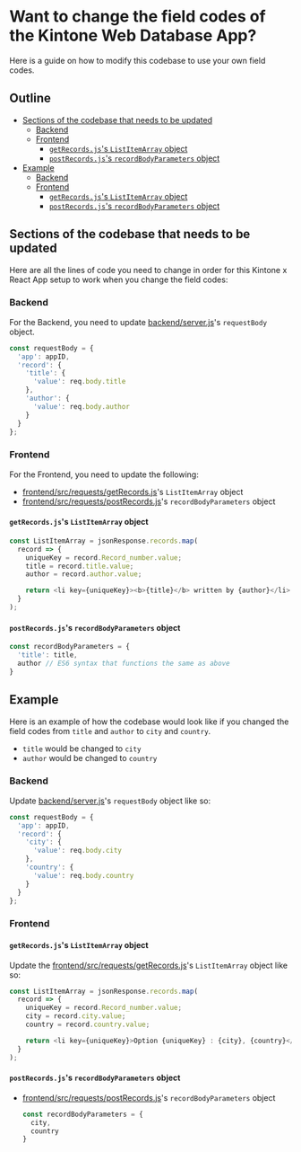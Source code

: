 # Want to change the field codes of the Kintone Web Database App?

Here is a guide on how to modify this codebase to use your own field codes.

## Outline <!-- omit in toc -->
* [Sections of the codebase that needs to be updated](#sections-of-the-codebase-that-needs-to-be-updated)
  * [Backend](#backend)
  * [Frontend](#frontend)
    * [`getRecords.js`'s `ListItemArray` object](#getrecordsjss-listitemarray-object)
    * [`postRecords.js`'s `recordBodyParameters` object](#postrecordsjss-recordbodyparameters-object)
* [Example](#example)
  * [Backend](#backend-1)
  * [Frontend](#frontend-1)
    * [`getRecords.js`'s `ListItemArray` object](#getrecordsjss-listitemarray-object-1)
    * [`postRecords.js`'s `recordBodyParameters` object](#postrecordsjss-recordbodyparameters-object-1)

## Sections of the codebase that needs to be updated

Here are all the lines of code you need to change in order for this Kintone x React App setup to work when you change the field codes:

### Backend
For the Backend, you need to update [backend/server.js](../backend/server.js)'s `requestBody` object.

  ```javascript
  const requestBody = {
    'app': appID,
    'record': {
      'title': {
        'value': req.body.title
      },
      'author': {
        'value': req.body.author
      }
    }
  };
  ```

### Frontend
For the Frontend, you need to update the following:
* [frontend/src/requests/getRecords.js](../frontend/src/requests/getRecords.js)'s `ListItemArray` object
* [frontend/src/requests/postRecords.js](../frontend/src/requests/postRecord.js)'s `recordBodyParameters` object

#### `getRecords.js`'s `ListItemArray` object

  ```javascript
  const ListItemArray = jsonResponse.records.map(
    record => {
      uniqueKey = record.Record_number.value;
      title = record.title.value;
      author = record.author.value;

      return <li key={uniqueKey}><b>{title}</b> written by {author}</li>
    }
  );
  ```

#### `postRecords.js`'s `recordBodyParameters` object

  ```javascript
  const recordBodyParameters = {
    'title': title,
    author // ES6 syntax that functions the same as above
  }
  ```

## Example

Here is an example of how the codebase would look like if you changed the field codes from `title` and `author` to `city` and `country`.
* `title` would be changed to `city`
* `author` would be changed to `country`

### Backend
Update [backend/server.js](../backend/server.js)'s `requestBody` object like so:

  ```javascript
  const requestBody = {
    'app': appID,
    'record': {
      'city': {
        'value': req.body.city
      },
      'country': {
        'value': req.body.country
      }
    }
  };
  ```

### Frontend

#### `getRecords.js`'s `ListItemArray` object
Update the [frontend/src/requests/getRecords.js](../frontend/src/requests/getRecords.js)'s `ListItemArray` object like so:

  ```javascript
  const ListItemArray = jsonResponse.records.map(
    record => {
      uniqueKey = record.Record_number.value;
      city = record.city.value;
      country = record.country.value;

      return <li key={uniqueKey}>Option {uniqueKey} : {city}, {country}</li>
    }
  );
  ```

#### `postRecords.js`'s `recordBodyParameters` object
* [frontend/src/requests/postRecords.js](../frontend/src/requests/postRecord.js)'s `recordBodyParameters` object

  ```javascript
  const recordBodyParameters = {
    city,
    country
  }
  ```
